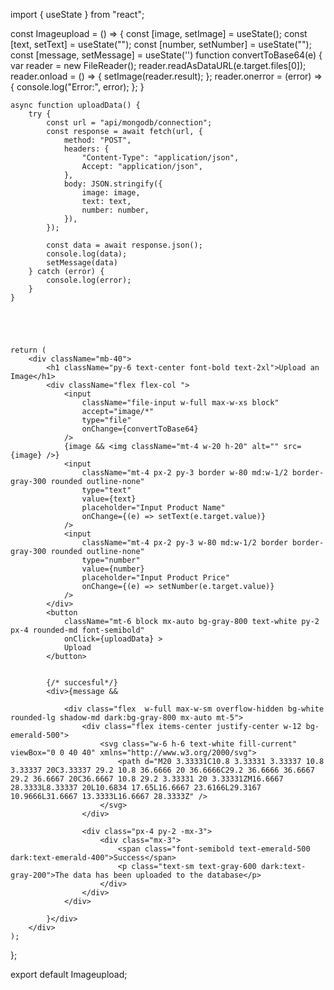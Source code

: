 import { useState } from "react";

const Imageupload = () => {
    const [image, setImage] = useState();
    const [text, setText] = useState("");
    const [number, setNumber] = useState("");
    const [message, setMessage] = useState('')
    function convertToBase64(e) {
        var reader = new FileReader();
        reader.readAsDataURL(e.target.files[0]);
        reader.onload = () => {
            setImage(reader.result);
        };
        reader.onerror = (error) => {
            console.log("Error:", error);
        };
    }

    async function uploadData() {
        try {
            const url = "api/mongodb/connection";
            const response = await fetch(url, {
                method: "POST",
                headers: {
                    "Content-Type": "application/json",
                    Accept: "application/json",
                },
                body: JSON.stringify({
                    image: image,
                    text: text,
                    number: number,
                }),
            });

            const data = await response.json();
            console.log(data);
            setMessage(data)
        } catch (error) {
            console.log(error);
        }
    }


      


    return (
        <div className="mb-40">
            <h1 className="py-6 text-center font-bold text-2xl">Upload an Image</h1>
            <div className="flex flex-col ">
                <input
                    className="file-input w-full max-w-xs block"
                    accept="image/*"
                    type="file"
                    onChange={convertToBase64}
                />
                {image && <img className="mt-4 w-20 h-20" alt="" src={image} />}
                <input
                    className="mt-4 px-2 py-3 border w-80 md:w-1/2 border-gray-300 rounded outline-none"
                    type="text"
                    value={text}
                    placeholder="Input Product Name"
                    onChange={(e) => setText(e.target.value)}
                />
                <input
                    className="mt-4 px-2 py-3 w-80 md:w-1/2 border border-gray-300 rounded outline-none"
                    type="number"
                    value={number}
                    placeholder="Input Product Price"
                    onChange={(e) => setNumber(e.target.value)}
                />
            </div>
            <button
                className="mt-6 block mx-auto bg-gray-800 text-white py-2 px-4 rounded-md font-semibold"
                onClick={uploadData} >
                Upload
            </button>


            {/* succesful*/}
            <div>{message &&

                <div class="flex  w-full max-w-sm overflow-hidden bg-white rounded-lg shadow-md dark:bg-gray-800 mx-auto mt-5">
                    <div class="flex items-center justify-center w-12 bg-emerald-500">
                        <svg class="w-6 h-6 text-white fill-current" viewBox="0 0 40 40" xmlns="http://www.w3.org/2000/svg">
                            <path d="M20 3.33331C10.8 3.33331 3.33337 10.8 3.33337 20C3.33337 29.2 10.8 36.6666 20 36.6666C29.2 36.6666 36.6667 29.2 36.6667 20C36.6667 10.8 29.2 3.33331 20 3.33331ZM16.6667 28.3333L8.33337 20L10.6834 17.65L16.6667 23.6166L29.3167 10.9666L31.6667 13.3333L16.6667 28.3333Z" />
                        </svg>
                    </div>

                    <div class="px-4 py-2 -mx-3">
                        <div class="mx-3">
                            <span class="font-semibold text-emerald-500 dark:text-emerald-400">Success</span>
                            <p class="text-sm text-gray-600 dark:text-gray-200">The data has been uploaded to the database</p>
                        </div>
                    </div>
                </div>

            }</div>
        </div>
    );
};

export default Imageupload;
